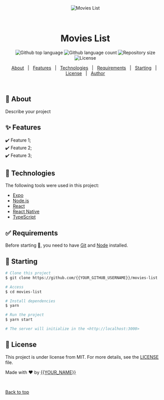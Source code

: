 <div align="center" id="top"> 
  <img src="./.github/app.gif" alt="Movies List" />

  &#xa0;

  <!-- <a href="https://movieslist.netlify.app">Demo</a> -->
</div>

<h1 align="center">Movies List</h1>

<p align="center">
  <img alt="Github top language" src="https://img.shields.io/github/languages/top/{{YOUR_GITHUB_USERNAME}}/movies-list?color=56BEB8">

  <img alt="Github language count" src="https://img.shields.io/github/languages/count/{{YOUR_GITHUB_USERNAME}}/movies-list?color=56BEB8">

  <img alt="Repository size" src="https://img.shields.io/github/repo-size/{{YOUR_GITHUB_USERNAME}}/movies-list?color=56BEB8">

  <img alt="License" src="https://img.shields.io/github/license/{{YOUR_GITHUB_USERNAME}}/movies-list?color=56BEB8">

  <!-- <img alt="Github issues" src="https://img.shields.io/github/issues/{{YOUR_GITHUB_USERNAME}}/movies-list?color=56BEB8" /> -->

  <!-- <img alt="Github forks" src="https://img.shields.io/github/forks/{{YOUR_GITHUB_USERNAME}}/movies-list?color=56BEB8" /> -->

  <!-- <img alt="Github stars" src="https://img.shields.io/github/stars/{{YOUR_GITHUB_USERNAME}}/movies-list?color=56BEB8" /> -->
</p>

<!-- Status -->

<!-- <h4 align="center"> 
	🚧  Movies List 🚀 Under construction...  🚧
</h4> 

<hr> -->

<p align="center">
  <a href="#dart-about">About</a> &#xa0; | &#xa0; 
  <a href="#sparkles-features">Features</a> &#xa0; | &#xa0;
  <a href="#rocket-technologies">Technologies</a> &#xa0; | &#xa0;
  <a href="#white_check_mark-requirements">Requirements</a> &#xa0; | &#xa0;
  <a href="#checkered_flag-starting">Starting</a> &#xa0; | &#xa0;
  <a href="#memo-license">License</a> &#xa0; | &#xa0;
  <a href="https://github.com/{{YOUR_GITHUB_USERNAME}}" target="_blank">Author</a>
</p>

<br>

## :dart: About ##

Describe your project

## :sparkles: Features ##

:heavy_check_mark: Feature 1;\
:heavy_check_mark: Feature 2;\
:heavy_check_mark: Feature 3;

## :rocket: Technologies ##

The following tools were used in this project:

- [Expo](https://expo.io/)
- [Node.js](https://nodejs.org/en/)
- [React](https://pt-br.reactjs.org/)
- [React Native](https://reactnative.dev/)
- [TypeScript](https://www.typescriptlang.org/)

## :white_check_mark: Requirements ##

Before starting :checkered_flag:, you need to have [Git](https://git-scm.com) and [Node](https://nodejs.org/en/) installed.

## :checkered_flag: Starting ##

```bash
# Clone this project
$ git clone https://github.com/{{YOUR_GITHUB_USERNAME}}/movies-list

# Access
$ cd movies-list

# Install dependencies
$ yarn

# Run the project
$ yarn start

# The server will initialize in the <http://localhost:3000>
```

## :memo: License ##

This project is under license from MIT. For more details, see the [LICENSE](LICENSE.md) file.


Made with :heart: by <a href="https://github.com/{{YOUR_GITHUB_USERNAME}}" target="_blank">{{YOUR_NAME}}</a>

&#xa0;

<a href="#top">Back to top</a>
